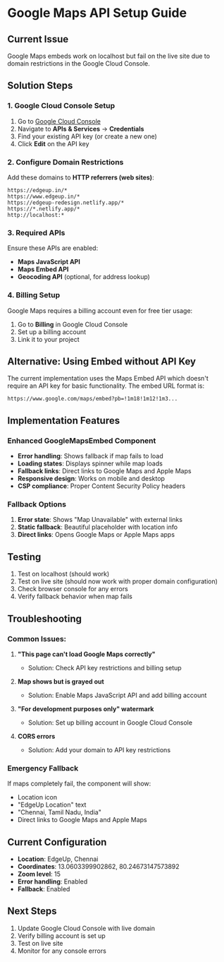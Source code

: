# Google Maps API Setup Guide

## Current Issue
Google Maps embeds work on localhost but fail on the live site due to domain restrictions in the Google Cloud Console.

## Solution Steps

### 1. Google Cloud Console Setup
1. Go to [Google Cloud Console](https://console.cloud.google.com/)
2. Navigate to **APIs & Services** → **Credentials**
3. Find your existing API key (or create a new one)
4. Click **Edit** on the API key

### 2. Configure Domain Restrictions
Add these domains to **HTTP referrers (web sites)**:
```
https://edgeup.in/*
https://www.edgeup.in/*
https://edgeup-redesign.netlify.app/*
https://*.netlify.app/*
http://localhost:*
```

### 3. Required APIs
Ensure these APIs are enabled:
- **Maps JavaScript API**
- **Maps Embed API**
- **Geocoding API** (optional, for address lookup)

### 4. Billing Setup
Google Maps requires a billing account even for free tier usage:
1. Go to **Billing** in Google Cloud Console
2. Set up a billing account
3. Link it to your project

## Alternative: Using Embed without API Key

The current implementation uses the Maps Embed API which doesn't require an API key for basic functionality. The embed URL format is:
```
https://www.google.com/maps/embed?pb=!1m18!1m12!1m3...
```

## Implementation Features

### Enhanced GoogleMapsEmbed Component
- **Error handling**: Shows fallback if map fails to load
- **Loading states**: Displays spinner while map loads
- **Fallback links**: Direct links to Google Maps and Apple Maps
- **Responsive design**: Works on mobile and desktop
- **CSP compliance**: Proper Content Security Policy headers

### Fallback Options
1. **Error state**: Shows "Map Unavailable" with external links
2. **Static fallback**: Beautiful placeholder with location info
3. **Direct links**: Opens Google Maps or Apple Maps apps

## Testing
1. Test on localhost (should work)
2. Test on live site (should now work with proper domain configuration)
3. Check browser console for any errors
4. Verify fallback behavior when map fails

## Troubleshooting

### Common Issues:
1. **"This page can't load Google Maps correctly"**
   - Solution: Check API key restrictions and billing setup

2. **Map shows but is grayed out**
   - Solution: Enable Maps JavaScript API and add billing account

3. **"For development purposes only" watermark**
   - Solution: Set up billing account in Google Cloud Console

4. **CORS errors**
   - Solution: Add your domain to API key restrictions

### Emergency Fallback
If maps completely fail, the component will show:
- Location icon
- "EdgeUp Location" text
- "Chennai, Tamil Nadu, India"
- Direct links to Google Maps and Apple Maps

## Current Configuration
- **Location**: EdgeUp, Chennai
- **Coordinates**: 13.0603399902862, 80.24673147573892
- **Zoom level**: 15
- **Error handling**: Enabled
- **Fallback**: Enabled

## Next Steps
1. Update Google Cloud Console with live domain
2. Verify billing account is set up
3. Test on live site
4. Monitor for any console errors